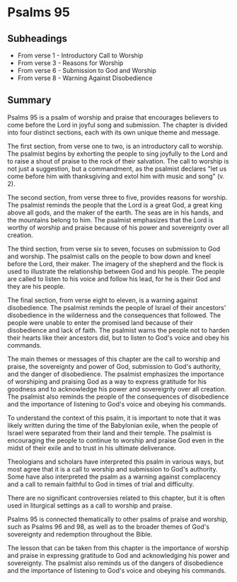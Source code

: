 # Psalms 95

## Subheadings

* From verse 1 - Introductory Call to Worship
* From verse 3 - Reasons for Worship
* From verse 6 - Submission to God and Worship
* From verse 8 - Warning Against Disobedience

## Summary

Psalms 95 is a psalm of worship and praise that encourages believers to come before the Lord in joyful song and submission. The chapter is divided into four distinct sections, each with its own unique theme and message.

The first section, from verse one to two, is an introductory call to worship. The psalmist begins by exhorting the people to sing joyfully to the Lord and to raise a shout of praise to the rock of their salvation. The call to worship is not just a suggestion, but a commandment, as the psalmist declares "let us come before him with thanksgiving and extol him with music and song" (v. 2).

The second section, from verse three to five, provides reasons for worship. The psalmist reminds the people that the Lord is a great God, a great king above all gods, and the maker of the earth. The seas are in his hands, and the mountains belong to him. The psalmist emphasizes that the Lord is worthy of worship and praise because of his power and sovereignty over all creation.

The third section, from verse six to seven, focuses on submission to God and worship. The psalmist calls on the people to bow down and kneel before the Lord, their maker. The imagery of the shepherd and the flock is used to illustrate the relationship between God and his people. The people are called to listen to his voice and follow his lead, for he is their God and they are his people.

The final section, from verse eight to eleven, is a warning against disobedience. The psalmist reminds the people of Israel of their ancestors' disobedience in the wilderness and the consequences that followed. The people were unable to enter the promised land because of their disobedience and lack of faith. The psalmist warns the people not to harden their hearts like their ancestors did, but to listen to God's voice and obey his commands.

The main themes or messages of this chapter are the call to worship and praise, the sovereignty and power of God, submission to God's authority, and the danger of disobedience. The psalmist emphasizes the importance of worshiping and praising God as a way to express gratitude for his goodness and to acknowledge his power and sovereignty over all creation. The psalmist also reminds the people of the consequences of disobedience and the importance of listening to God's voice and obeying his commands.

To understand the context of this psalm, it is important to note that it was likely written during the time of the Babylonian exile, when the people of Israel were separated from their land and their temple. The psalmist is encouraging the people to continue to worship and praise God even in the midst of their exile and to trust in his ultimate deliverance.

Theologians and scholars have interpreted this psalm in various ways, but most agree that it is a call to worship and submission to God's authority. Some have also interpreted the psalm as a warning against complacency and a call to remain faithful to God in times of trial and difficulty.

There are no significant controversies related to this chapter, but it is often used in liturgical settings as a call to worship and praise.

Psalms 95 is connected thematically to other psalms of praise and worship, such as Psalms 96 and 98, as well as to the broader themes of God's sovereignty and redemption throughout the Bible.

The lesson that can be taken from this chapter is the importance of worship and praise in expressing gratitude to God and acknowledging his power and sovereignty. The psalmist also reminds us of the dangers of disobedience and the importance of listening to God's voice and obeying his commands.